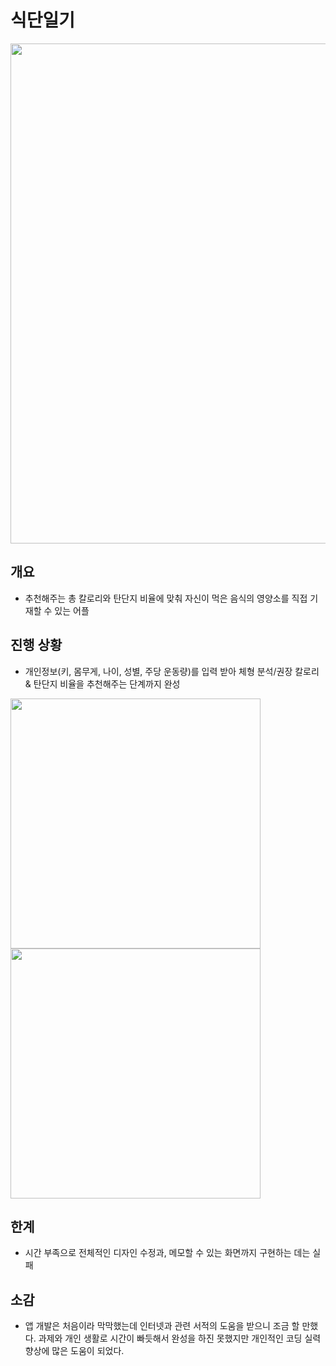 # 식단일기
<img width="800" src="https://user-images.githubusercontent.com/75155066/100526034-bef84180-3208-11eb-9c0b-942d7975f6e0.png">

## 개요
- 추천해주는 총 칼로리와 탄단지 비율에 맞춰 자신이 먹은 음식의 영양소를 직접 기재할 수 있는 어플

## 진행 상황
- 개인정보(키, 몸무게, 나이, 성별, 주당 운동량)를 입력 받아 체형 분석/권장 칼로리 & 탄단지 비율을 추천해주는 단계까지 완성
<div>
<img width="400" src="https://user-images.githubusercontent.com/75155066/100526177-ca983800-3209-11eb-8016-9c057d7b56c6.jpg">
<img width="400" src="https://user-images.githubusercontent.com/75155066/100526180-cd932880-3209-11eb-9209-a512b439372d.jpg">
</div>

## 한계
- 시간 부족으로 전체적인 디자인 수정과, 메모할 수 있는 화면까지 구현하는 데는 실패

## 소감
- 앱 개발은 처음이라 막막했는데 인터넷과 관련 서적의 도움을 받으니 조금 할 만했다. 과제와 개인 생활로 시간이 빠듯해서 완성을 하진 못했지만 개인적인 코딩 실력 향상에 많은 도움이 되었다.
